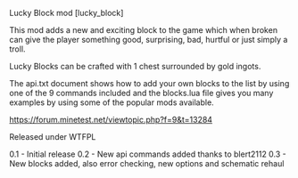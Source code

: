 Lucky Block mod [lucky_block]

This mod adds a new and exciting block to the game which when broken can give
the player something good, surprising, bad, hurtful or just simply a troll.

Lucky Blocks can be crafted with 1 chest surrounded by gold ingots.

The api.txt document shows how to add your own blocks to the list by using
one of the 9 commands included and the blocks.lua file gives you many examples
by using some of the popular mods available.

https://forum.minetest.net/viewtopic.php?f=9&t=13284

Released under WTFPL

0.1 - Initial release
0.2 - New api commands added thanks to blert2112
0.3 - New blocks added, also error checking, new options and schematic rehaul
